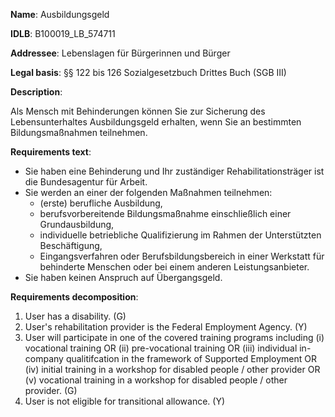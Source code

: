 <b>Name</b>: Ausbildungsgeld

<b>IDLB</b>: B100019_LB_574711

<b>Addressee</b>: Lebenslagen für Bürgerinnen und Bürger

<b>Legal basis</b>: §§ 122 bis 126 Sozialgesetzbuch Drittes Buch (SGB III)

<b>Description</b>: 

Als Mensch mit Behinderungen können Sie zur Sicherung des Lebensunterhaltes
Ausbildungsgeld erhalten, wenn Sie an bestimmten Bildungsmaßnahmen teilnehmen.

<b>Requirements text</b>:

  * Sie haben eine Behinderung und Ihr zuständiger Rehabilitationsträger ist die Bundesagentur für Arbeit.
  * Sie werden an einer der folgenden Maßnahmen teilnehmen: 
    * (erste) berufliche Ausbildung,
    * berufsvorbereitende Bildungsmaßnahme einschließlich einer Grundausbildung,
    * individuelle betriebliche Qualifizierung im Rahmen der Unterstützten Beschäftigung,
    * Eingangsverfahren oder Berufsbildungsbereich in einer Werkstatt für behinderte Menschen oder bei einem anderen Leistungsanbieter.
  * Sie haben keinen Anspruch auf Übergangsgeld.

<b>Requirements decomposition</b>:

1. User has a disability. (G)
2. User's rehabilitation provider is the Federal Employment Agency. (Y)
3. User will participate in one of the covered training programs including (i) vocational training OR (ii) pre-vocational training OR (iii) individual in-company qualitifcation in the framework of Supported Employment OR (iv) initial training in a workshop for disabled people / other provider OR (v) vocational training in a workshop for disabled people / other provider. (G)
4. User is not eligible for transitional allowance. (Y)